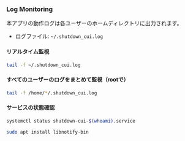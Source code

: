 
### Log Monitoring

本アプリの動作ログは各ユーザーのホームディレクトリに出力されます。

- ログファイル: `~/.shutdown_cui.log`

#### リアルタイム監視

```bash
tail -f ~/.shutdown_cui.log
```

#### すべてのユーザーのログをまとめて監視（rootで）

```bash
tail -f /home/*/.shutdown_cui.log
```

#### サービスの状態確認

```bash
systemctl status shutdown-cui-$(whoami).service
```





```bash
sudo apt install libnotify-bin
```